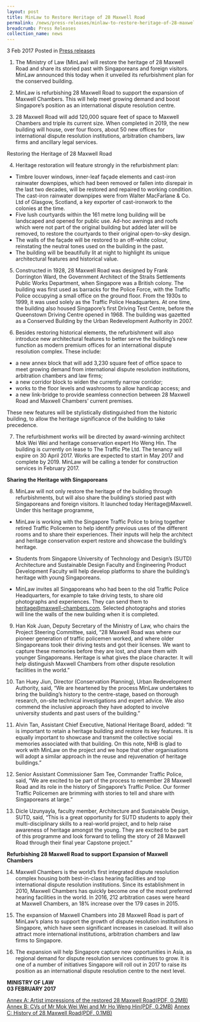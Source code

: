 ```yaml
---
layout: post
title: MinLaw to Restore Heritage of 28 Maxwell Road
permalink: /news/press-releases/minlaw-to-restore-heritage-of-28-maxwell-road
breadcrumb: Press Releases
collection_name: news
---
```


3 Feb 2017 Posted in [Press releases](/news/press-releases)

1. The Ministry of Law (MinLaw) will restore the heritage of 28 Maxwell Road and share its storied past with Singaporeans and foreign visitors. MinLaw announced this today when it unveiled its refurbishment plan for the conserved building.


2. MinLaw is refurbishing 28 Maxwell Road to support the expansion of Maxwell Chambers. This will help meet growing demand and boost Singapore’s position as an international dispute resolution centre.


3. 28 Maxwell Road will add 120,000 square feet of space to Maxwell Chambers and triple its current size. When completed in 2019, the new building will house, over four floors, about 50 new offices for international dispute resolution institutions, arbitration chambers, law firms and ancillary legal services.

 

Restoring the Heritage of 28 Maxwell Road

 

4. Heritage restoration will feature strongly in the refurbishment plan: 
  * Timbre louver windows, inner-leaf façade elements and cast-iron rainwater downpipes, which had been removed or fallen into disrepair in the last two decades, will be restored and repaired to working condition. The cast-iron rainwater downpipes were from Walter MacFarlane & Co. Ltd of Glasgow, Scotland, a key exporter of cast-ironwork to the colonies at the time.
  * Five lush courtyards within the 161 metre long building will be landscaped and opened for public use. Ad-hoc awnings and roofs which were not part of the original building but added later will be removed, to restore the courtyards to their original open-to-sky design.  
  * The walls of the façade will be restored to an off-white colour, reinstating the neutral tones used on the building in the past.
  * The building will be beautifully lit at night to highlight its unique architectural features and historical value.

 

5. Constructed in 1928, 28 Maxwell Road was designed by Frank Dorrington Ward, the Government Architect of the Straits Settlements Public Works Department, when Singapore was a British colony. The building was first used as barracks for the Police Force, with the Traffic Police occupying a small office on the ground floor. From the 1930s to 1999, it was used solely as the Traffic Police Headquarters. At one time, the building also housed Singapore’s first Driving Test Centre, before the Queenstown Driving Centre opened in 1968. The building was gazetted as a Conserved Building by the Urban Redevelopment Authority in 2007.

 

6. Besides restoring historical elements, the refurbishment will also introduce new architectural features to better serve the building’s new function as modern premium offices for an international dispute resolution complex. These include:
  * a new annex block that will add 3,230 square feet of office space to meet growing demand from international dispute resolution institutions, arbitration chambers and law firms;
  * a new corridor block to widen the currently narrow corridor;
  * works to the floor levels and washrooms to allow handicap access; and
  * a new link-bridge to provide seamless connection between 28 Maxwell Road and Maxwell Chambers’ current premises. 

 

These new features will be stylistically distinguished from the historic building, to allow the heritage significance of the building to take precedence.

 

7. The refurbishment works will be directed by award-winning architect Mok Wei Wei and heritage conservation expert Ho Weng Hin. The building is currently on lease to The Traffic Pte Ltd. The tenancy will expire on 30 April 2017. Works are expected to start in May 2017 and complete by 2019. MinLaw will be calling a tender for construction services in February 2017.

 

**Sharing the Heritage with Singaporeans**

 

8. MinLaw will not only restore the heritage of the building through refurbishments, but will also share the building’s storied past with Singaporeans and foreign visitors. It launched today Heritage@Maxwell. Under this heritage programme,  

  * MinLaw is working with the Singapore Traffic Police to bring together retired Traffic Policemen to help identify previous uses of the different rooms and to share their experiences. Their inputs will help the architect and heritage conservation expert restore and showcase the building’s heritage. 
  
  * Students from Singapore University of Technology and Design’s (SUTD) Architecture and Sustainable Design Faculty and Engineering Product Development Faculty will help develop platforms to share the building’s heritage with young Singaporeans.
  
  * MinLaw invites all Singaporeans who had been to the old Traffic Police Headquarters, for example to take driving tests, to share old photographs and experiences. They can send them to heritage@maxwell-chambers.com. Selected photographs and stories will line the walls of the new building when it is completed.

 

9. Han Kok Juan, Deputy Secretary of the Ministry of Law, who chairs the Project Steering Committee, said, “28 Maxwell Road was where our pioneer generation of traffic policemen worked, and where older Singaporeans took their driving tests and got their licenses. We want to capture these memories before they are lost, and share them with younger Singaporeans. Heritage is what gives the place character. It will help distinguish Maxwell Chambers from other dispute resolution facilities in the world.” 

 

10. Tan Huey Jiun, Director (Conservation Planning), Urban Redevelopment Authority, said, “We are heartened by the process MinLaw undertakes to bring the building’s history to the centre-stage, based on thorough research, on-site technical investigations and expert advice. We also commend the inclusive approach they have adopted to involve university students and past users of the building.”  


11. Alvin Tan, Assistant Chief Executive, National Heritage Board, added: “It is important to retain a heritage building and restore its key features. It is equally important to showcase and transmit the collective social memories associated with that building. On this note, NHB is glad to work with MinLaw on the project and we hope that other organisations will adopt a similar approach in the reuse and rejuvenation of heritage buildings.”

 

12. Senior Assistant Commissioner Sam Tee, Commander Traffic Police, said, “We are excited to be part of the process to remember 28 Maxwell Road and its role in the history of Singapore’s Traffic Police. Our former Traffic Policemen are brimming with stories to tell and share with Singaporeans at large.”

 

13. Dicle Uzunyayla, faculty member, Architecture and Sustainable Design, SUTD, said, “This is a great opportunity for SUTD students to apply their multi-disciplinary skills to a real-world project, and to help raise awareness of heritage amongst the young. They are excited to be part of this programme and look forward to telling the story of 28 Maxwell Road through their final year Capstone project.”

 

**Refurbishing 28 Maxwell Road to support Expansion of Maxwell Chambers**

14. Maxwell Chambers is the world’s first integrated dispute resolution complex housing both best-in-class hearing facilities and top international dispute resolution institutions. Since its establishment in 2010, Maxwell Chambers has quickly become one of the most preferred hearing facilities in the world. In 2016, 212 arbitration cases were heard at Maxwell Chambers, an 18% increase over the 179 cases in 2015.

15. The expansion of Maxwell Chambers into 28 Maxwell Road is part of MinLaw’s plans to support the growth of dispute resolution institutions in Singapore, which have seen significant increases in caseload. It will also attract more international institutions, arbitration chambers and law firms to Singapore.

16. The expansion will help Singapore capture new opportunities in Asia, as regional demand for dispute resolution services continues to grow. It is one of a number of initiatives Singapore will roll out in 2017 to raise its position as an international dispute resolution centre to the next level.

**MINISTRY OF LAW**  
**03 FEBRUARY 2017**

[Annex A: Artist impressions of the restored 28 Maxwell Road(PDF, 0.2MB)](/files/news/press-releases/2017/02/AnA.pdf)
[Annex B: CVs of Mr Mok Wei Wei and Mr Ho Weng Hin(PDF, 0.2MB)](/files/news/press-releases/2017/02/AnB.pdf)
[Annex C: History of 28 Maxwell Road(PDF, 0.1MB)](/files/news/press-releases/2017/02/AnC.pdf)
